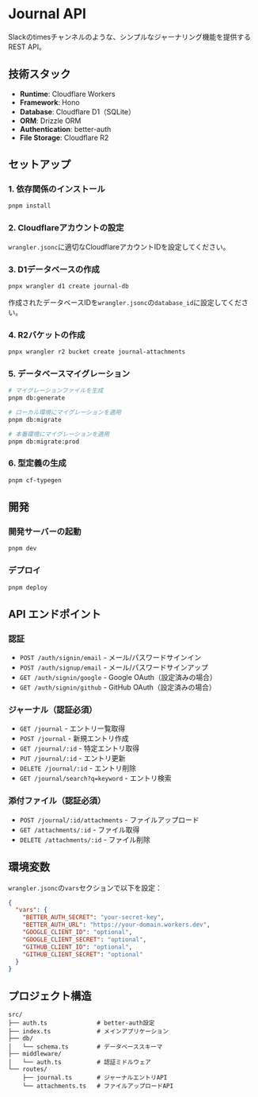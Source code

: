 # Journal API

Slackのtimesチャンネルのような、シンプルなジャーナリング機能を提供するREST API。

## 技術スタック

- **Runtime**: Cloudflare Workers
- **Framework**: Hono
- **Database**: Cloudflare D1（SQLite）
- **ORM**: Drizzle ORM
- **Authentication**: better-auth
- **File Storage**: Cloudflare R2

## セットアップ

### 1. 依存関係のインストール

```bash
pnpm install
```

### 2. Cloudflareアカウントの設定

`wrangler.jsonc`に適切なCloudflareアカウントIDを設定してください。

### 3. D1データベースの作成

```bash
pnpx wrangler d1 create journal-db
```

作成されたデータベースIDを`wrangler.jsonc`の`database_id`に設定してください。

### 4. R2バケットの作成

```bash
pnpx wrangler r2 bucket create journal-attachments
```

### 5. データベースマイグレーション

```bash
# マイグレーションファイルを生成
pnpm db:generate

# ローカル環境にマイグレーションを適用
pnpm db:migrate

# 本番環境にマイグレーションを適用
pnpm db:migrate:prod
```

### 6. 型定義の生成

```bash
pnpm cf-typegen
```

## 開発

### 開発サーバーの起動

```bash
pnpm dev
```

### デプロイ

```bash
pnpm deploy
```

## API エンドポイント

### 認証

- `POST /auth/signin/email` - メール/パスワードサインイン
- `POST /auth/signup/email` - メール/パスワードサインアップ
- `GET /auth/signin/google` - Google OAuth（設定済みの場合）
- `GET /auth/signin/github` - GitHub OAuth（設定済みの場合）

### ジャーナル（認証必須）

- `GET /journal` - エントリ一覧取得
- `POST /journal` - 新規エントリ作成
- `GET /journal/:id` - 特定エントリ取得
- `PUT /journal/:id` - エントリ更新
- `DELETE /journal/:id` - エントリ削除
- `GET /journal/search?q=keyword` - エントリ検索

### 添付ファイル（認証必須）

- `POST /journal/:id/attachments` - ファイルアップロード
- `GET /attachments/:id` - ファイル取得
- `DELETE /attachments/:id` - ファイル削除

## 環境変数

`wrangler.jsonc`の`vars`セクションで以下を設定：

```json
{
  "vars": {
    "BETTER_AUTH_SECRET": "your-secret-key",
    "BETTER_AUTH_URL": "https://your-domain.workers.dev",
    "GOOGLE_CLIENT_ID": "optional",
    "GOOGLE_CLIENT_SECRET": "optional",
    "GITHUB_CLIENT_ID": "optional",
    "GITHUB_CLIENT_SECRET": "optional"
  }
}
```

## プロジェクト構造

```
src/
├── auth.ts              # better-auth設定
├── index.ts             # メインアプリケーション
├── db/
│   └── schema.ts        # データベーススキーマ
├── middleware/
│   └── auth.ts          # 認証ミドルウェア
└── routes/
    ├── journal.ts       # ジャーナルエントリAPI
    └── attachments.ts   # ファイルアップロードAPI
```
